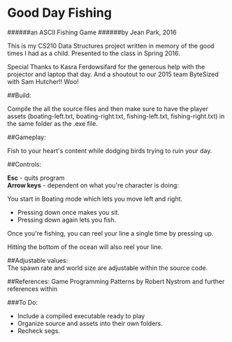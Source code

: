 # Good Day Fishing
######an ASCII Fishing Game
######by Jean Park, 2016

This is my CS210 Data Structures project written in memory of the good times I had as a child.
Presented to the class in Spring 2016.  

Special Thanks to Kasra Ferdowsifard for the generous help with the projector and laptop that day.
And a shoutout to our 2015 team ByteSized with Sam Hutcher!! Woo!

##Build:

Compile the all the source files and then make sure to have the player assets 
(boating-left.txt, boating-right.txt, fishing-left.txt, fishing-right.txt) 
in the same folder as the .exe file.

##Gameplay:

  Fish to your heart's content while dodging birds trying to ruin your day.
  
##Controls:

  **Esc** - quits program  
  **Arrow keys** - dependent on what you're character is doing:  
  
  
  You start in Boating mode which lets you move left and right.
  + Pressing down once makes you sit.   
  + Pressing down again lets you fish.
  
Once you're fishing, you can reel your line a single time by pressing up.   


Hitting the bottom of the ocean will also reel your line.  


##Adjustable values:  
The spawn rate and world size are adjustable within the source code.  


##References:
Game Programming Patterns by Robert Nystrom and further references within

###To Do:  
+ Include a compiled executable ready to play 
+ Organize source and assets into their own folders.  
+ Recheck segs.  


